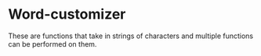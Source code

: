 # Word-customizer

These are functions that take in strings of characters and multiple functions can be performed on them.
